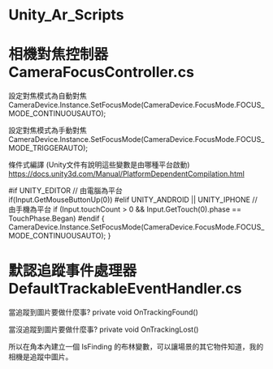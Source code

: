 # Unity_Ar_Scripts

相機對焦控制器 CameraFocusController.cs
=================
設定對焦模式為自動對焦
CameraDevice.Instance.SetFocusMode(CameraDevice.FocusMode.FOCUS_MODE_CONTINUOUSAUTO);

設定對焦模式為手動對焦
CameraDevice.Instance.SetFocusMode(CameraDevice.FocusMode.FOCUS_MODE_TRIGGERAUTO);

條件式編譯 (Unity文件有說明這些變數是由哪種平台啟動)
https://docs.unity3d.com/Manual/PlatformDependentCompilation.html


#if UNITY_EDITOR  // 由電腦為平台  	
  if(Input.GetMouseButtonUp(0))
#elif UNITY_ANDROID || UNITY_IPHONE 	// 由手機為平台
  if (Input.touchCount > 0 && Input.GetTouch(0).phase == TouchPhase.Began)
#endif
{
	CameraDevice.Instance.SetFocusMode(CameraDevice.FocusMode.FOCUS_MODE_CONTINUOUSAUTO);
}


默認追蹤事件處理器 DefaultTrackableEventHandler.cs
=================
當追蹤到圖片要做什麼事?
private void OnTrackingFound()

當沒追蹤到圖片要做什麼事?
private void OnTrackingLost()

所以在角本內建立一個 IsFinding 的布林變數，可以讓場景的其它物件知道，我的相機是追蹤中圖片。
